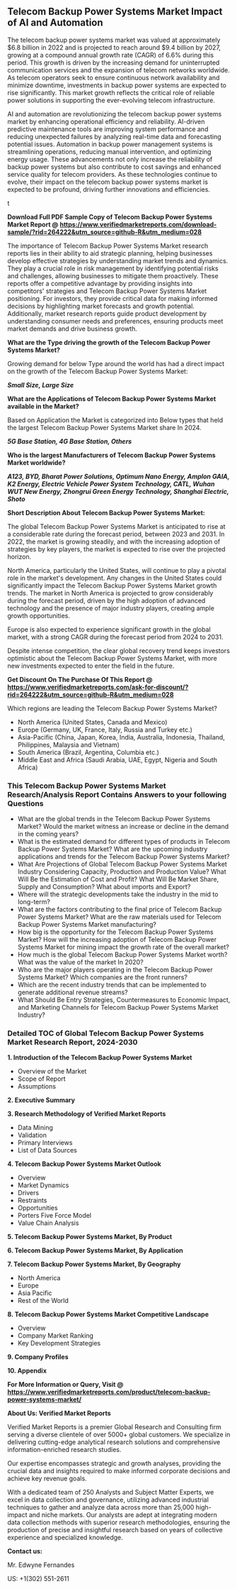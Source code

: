 <h2>Telecom Backup Power Systems Market Impact of AI and Automation</h2><p>The telecom backup power systems market was valued at approximately $6.8 billion in 2022 and is projected to reach around $9.4 billion by 2027, growing at a compound annual growth rate (CAGR) of 6.6% during this period. This growth is driven by the increasing demand for uninterrupted communication services and the expansion of telecom networks worldwide. As telecom operators seek to ensure continuous network availability and minimize downtime, investments in backup power systems are expected to rise significantly. This market growth reflects the critical role of reliable power solutions in supporting the ever-evolving telecom infrastructure.</p><p>AI and automation are revolutionizing the telecom backup power systems market by enhancing operational efficiency and reliability. AI-driven predictive maintenance tools are improving system performance and reducing unexpected failures by analyzing real-time data and forecasting potential issues. Automation in backup power management systems is streamlining operations, reducing manual intervention, and optimizing energy usage. These advancements not only increase the reliability of backup power systems but also contribute to cost savings and enhanced service quality for telecom providers. As these technologies continue to evolve, their impact on the telecom backup power systems market is expected to be profound, driving further innovations and efficiencies.</p>t</p><p id="" class=""><strong>Download Full PDF Sample Copy of Telecom Backup Power Systems Market Report @ <a href="https://www.verifiedmarketreports.com/download-sample/?rid=264222&utm_source=github-R&utm_medium=028" target="_blank">https://www.verifiedmarketreports.com/download-sample/?rid=264222&utm_source=github-R&utm_medium=028</a></strong></p><p>The importance of&nbsp;Telecom Backup Power Systems Market research reports lies in their ability to aid strategic planning, helping businesses develop effective strategies by understanding market trends and dynamics. They play a crucial role in risk management by identifying potential risks and challenges, allowing businesses to mitigate them proactively. These reports offer a competitive advantage by providing insights into competitors' strategies and Telecom Backup Power Systems Market positioning. For investors, they provide critical data for making informed decisions by highlighting market forecasts and growth potential. Additionally, market research reports guide product development by understanding consumer needs and preferences, ensuring products meet market demands and drive business growth.</p><p><strong>What are the&nbsp;Type driving the growth of the Telecom Backup Power Systems Market?</strong></p><p id="" class="">Growing demand for below Type around the world has had a direct impact on the growth of the Telecom Backup Power Systems Market:</p><em><strong>Small Size, Large Size</strong></em></p><strong>What are the&nbsp;Applications&nbsp;of Telecom Backup Power Systems Market available in the Market?</strong></p><p id="" class="">Based on Application the Market is categorized into Below types that held the largest Telecom Backup Power Systems Market share In 2024.</p><em><strong>5G Base Station, 4G Base Station, Others</strong></em></p><strong>Who is the largest Manufacturers of Telecom Backup Power Systems Market worldwide?</strong></p><p><em><strong>A123, BYD, Bharat Power Solutions, Optimum Nano Energy, Amplon GAIA, K2 Energy, Electric Vehicle Power System Technology, CATL, Wuhan WUT New Energy, Zhongrui Green Energy Technology, Shanghai Electric, Shoto</strong></em></p><p id="" class=""><strong>Short Description About Telecom Backup Power Systems Market:</strong></p><p>The global Telecom Backup Power Systems Market is anticipated to rise at a considerable rate during the forecast period, between 2023 and 2031. In 2022, the market is growing steadily, and with the increasing adoption of strategies by key players, the market is expected to rise over the projected horizon.</p><p>North America, particularly the United States, will continue to play a pivotal role in the market's development. Any changes in the United States could significantly impact the Telecom Backup Power Systems Market growth trends. The market in North America is projected to grow considerably during the forecast period, driven by the high adoption of advanced technology and the presence of major industry players, creating ample growth opportunities.</p><p>Europe is also expected to experience significant growth in the global market, with a strong CAGR during the forecast period from 2024 to 2031.</p><p>Despite intense competition, the clear global recovery trend keeps investors optimistic about the Telecom Backup Power Systems Market, with more new investments expected to enter the field in the future.</p><p id="" class=""><strong>Get Discount On The Purchase Of This Report @ <a href="https://www.verifiedmarketreports.com/ask-for-discount/?rid=264222&utm_source=github-R&utm_medium=028" target="_blank">https://www.verifiedmarketreports.com/ask-for-discount/?rid=264222&utm_source=github-R&utm_medium=028</a></strong></p>Which regions are leading the Telecom Backup Power Systems Market?</p><ul><li>North America (United States, Canada and Mexico)</li><li>Europe (Germany, UK, France, Italy, Russia and Turkey etc.)</li><li>Asia-Pacific (China, Japan, Korea, India, Australia, Indonesia, Thailand, Philippines, Malaysia and Vietnam)</li><li>South America (Brazil, Argentina, Columbia etc.)</li><li>Middle East and Africa (Saudi Arabia, UAE, Egypt, Nigeria and South Africa)</li></ul><h3 id="" class="">This Telecom Backup Power Systems Market Research/Analysis Report Contains Answers to your following Questions</h3><ul><li>What are the global trends in the Telecom Backup Power Systems Market? Would the market witness an increase or decline in the demand in the coming years?</li><li>What is the estimated demand for different types of products in Telecom Backup Power Systems Market? What are the upcoming industry applications and trends for the Telecom Backup Power Systems Market?</li><li>What Are Projections of Global Telecom Backup Power Systems Market Industry Considering Capacity, Production and Production Value? What Will Be the Estimation of Cost and Profit? What Will Be Market Share, Supply and Consumption? What about imports and Export?</li><li>Where will the strategic developments take the industry in the mid to long-term?</li><li>What are the factors contributing to the final price of Telecom Backup Power Systems Market? What are the raw materials used for Telecom Backup Power Systems Market manufacturing?</li><li>How big is the opportunity for the Telecom Backup Power Systems Market? How will the increasing adoption of Telecom Backup Power Systems Market for mining impact the growth rate of the overall market?</li><li>How much is the global Telecom Backup Power Systems Market worth? What was the value of the market In 2020?</li><li>Who are the major players operating in the Telecom Backup Power Systems Market? Which companies are the front runners?</li><li>Which are the recent industry trends that can be implemented to generate additional revenue streams?</li><li>What Should Be Entry Strategies, Countermeasures to Economic Impact, and Marketing Channels for Telecom Backup Power Systems Market Industry?</li></ul><h3 id="" class="">Detailed TOC of Global Telecom Backup Power Systems Market Research Report, 2024-2030</h3><p id="" class=""><strong>1. Introduction of the Telecom Backup Power Systems Market</strong></p><ul><li>Overview of the Market</li><li>Scope of Report</li><li>Assumptions</li></ul><p id="" class=""><strong>2. Executive Summary</strong></p><p id="" class=""><strong>3. Research Methodology of Verified Market Reports</strong></p><ul><li>Data Mining</li><li>Validation</li><li>Primary Interviews</li><li>List of Data Sources</li></ul><p id="" class=""><strong>4. Telecom Backup Power Systems Market Outlook</strong></p><ul><li>Overview</li><li>Market Dynamics</li><li>Drivers</li><li>Restraints</li><li>Opportunities</li><li>Porters Five Force Model</li><li>Value Chain Analysis</li></ul><p id="" class=""><strong>5. Telecom Backup Power Systems Market, By Product</strong></p><p id="" class=""><strong>6. Telecom Backup Power Systems Market, By Application</strong></p><p id="" class=""><strong>7. Telecom Backup Power Systems Market, By Geography</strong></p><ul><li>North America</li><li>Europe</li><li>Asia Pacific</li><li>Rest of the World</li></ul><p id="" class=""><strong>8. Telecom Backup Power Systems Market Competitive Landscape</strong></p><ul><li>Overview</li><li>Company Market Ranking</li><li>Key Development Strategies</li></ul><p id="" class=""><strong>9. Company Profiles</strong></p><p id="" class=""><strong>10. Appendix</strong></p><p id="" class=""><strong>For More Information or Query, Visit @ <a href="https://www.verifiedmarketreports.com/product/telecom-backup-power-systems-market/" target="_blank">https://www.verifiedmarketreports.com/product/telecom-backup-power-systems-market/</a></strong></p><p id="" class=""><strong>About Us: Verified Market Reports</strong></p><p id="" class="">Verified Market Reports is a premier Global Research and Consulting firm serving a diverse clientele of over 5000+ global customers. We specialize in delivering cutting-edge analytical research solutions and comprehensive information-enriched research studies.</p><p id="" class="">Our expertise encompasses strategic and growth analyses, providing the crucial data and insights required to make informed corporate decisions and achieve key revenue goals.</p><p id="" class="">With a dedicated team of 250 Analysts and Subject Matter Experts, we excel in data collection and governance, utilizing advanced industrial techniques to gather and analyze data across more than 25,000 high-impact and niche markets. Our analysts are adept at integrating modern data collection methods with superior research methodologies, ensuring the production of precise and insightful research based on years of collective experience and specialized knowledge.</p><p id="" class=""><strong>Contact us:</strong></p><p id="" class="">Mr. Edwyne Fernandes</p><p id="" class="">US: +1(302) 551-2611</p>